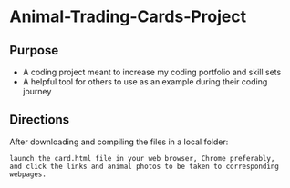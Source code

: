 # Animal-Trading-Cards-Project

## Purpose

* A coding project meant to increase my coding portfolio and skill sets
* A helpful tool for others to use as an example during their coding journey

## Directions

After downloading and compiling the files in a local folder:

```
launch the card.html file in your web browser, Chrome preferably,
and click the links and animal photos to be taken to corresponding
webpages.
